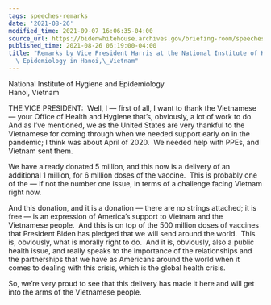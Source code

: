```yaml
---
tags: speeches-remarks
date: '2021-08-26'
modified_time: 2021-09-07 16:06:35-04:00
source_url: https://bidenwhitehouse.archives.gov/briefing-room/speeches-remarks/2021/08/26/remarks-by-vice-president-harris-at-the-national-institute-of-hygiene-and-epidemiology-in-hanoi-vietnam/
published_time: 2021-08-26 06:19:00-04:00
title: "Remarks by Vice President Harris at the National Institute of Hygiene and\
  \ Epidemiology in Hanoi,\_Vietnam"
---
```

 
National Institute of Hygiene and Epidemiology  
Hanoi, Vietnam

THE VICE PRESIDENT:  Well, I — first of all, I want to thank the
Vietnamese — your Office of Health and Hygiene that’s, obviously, a lot
of work to do.  And as I’ve mentioned, we as the United States are very
thankful to the Vietnamese for coming through when we needed support
early on in the pandemic; I think was about April of 2020.  We needed
help with PPEs, and Vietnam sent them.   
  
We have already donated 5 million, and this now is a delivery of an
additional 1 million, for 6 million doses of the vaccine.  This is
probably one of the — if not the number one issue, in terms of a
challenge facing Vietnam right now.    
  
And this donation, and it is a donation — there are no strings attached;
it is free — is an expression of America’s support to Vietnam and the
Vietnamese people.  And this is on top of the 500 million doses of
vaccines that President Biden has pledged that we will send around the
world.  This is, obviously, what is morally right to do.  And it is,
obviously, also a public health issue, and really speaks to the
importance of the relationships and the partnerships that we have as
Americans around the world when it comes to dealing with this crisis,
which is the global health crisis.  
  
So, we’re very proud to see that this delivery has made it here and will
get into the arms of the Vietnamese people.
